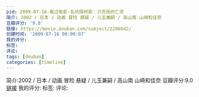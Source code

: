 ```yaml
---
pid: 2009-07-16-看过电影-名侦探柯南：贝克街的亡灵
简介: 2002 / 日本 / 动画 冒险 悬疑 / 儿玉兼嗣 / 高山南 山崎和佳奈
豆瓣评分: '9.0'
链接: https://movie.douban.com/subject/2286642/
创建时间: '2009-07-16 00:00:07'
我的评分:
标签:
评论:
tags: [douban]
categories: [timeline]
---
```

简介:2002 / 日本 / 动画 冒险 悬疑 / 儿玉兼嗣 / 高山南 山崎和佳奈
豆瓣评分:9.0
[链接](https://movie.douban.com/subject/2286642/)
我的评分:
标签:
评论:
